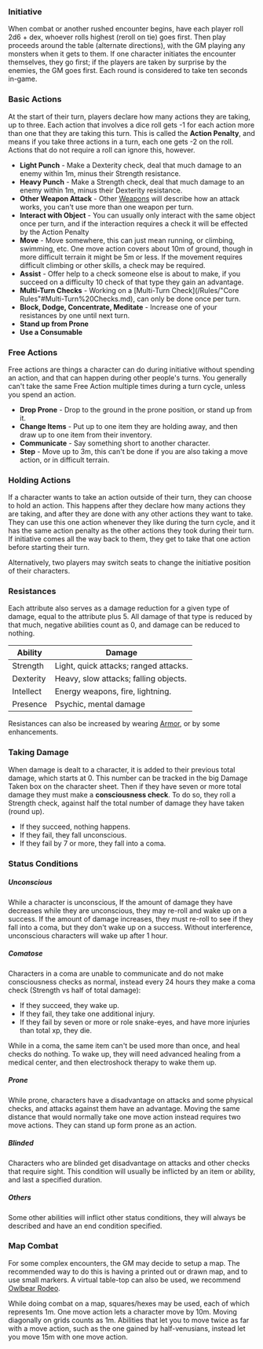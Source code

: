 ### Initiative
When combat or another rushed encounter begins, have each player roll 2d6 + dex, whoever rolls highest (reroll on tie) goes first. Then play proceeds around the table (alternate directions), with the GM playing any monsters when it gets to them. If one character initiates the encounter themselves, they go first; if the players are taken by surprise by the enemies, the GM goes first. Each round is considered to take ten seconds in-game.
### Basic Actions
At the start of their turn, players declare how many actions they are taking, up to three.
Each action that involves a dice roll gets -1 for each action more than one that they are taking this turn.
This is called the **Action Penalty**, and means if you take three actions in a turn, each one gets -2 on the roll.
Actions that do not require a roll can ignore this, however.
- **Light Punch** - Make a Dexterity check, deal that much damage to an enemy within 1m, minus their Strength resistance.
- **Heavy Punch** - Make a Strength check, deal that much damage to an enemy within 1m, minus their Dexterity resistance.
- **Other Weapon Attack** - Other [Weapons](Weapons.md) will describe how an attack works, you can't use more than one weapon per turn.
- **Interact with Object** - You can usually only interact with the same object once per turn, and if the interaction requires a check it will be effected by the Action Penalty
- **Move** - Move somewhere, this can just mean running, or climbing, swimming, etc. One move action covers about 10m of ground, though in more difficult terrain it might be 5m or less. If the movement requires difficult climbing or other skills, a check may be required.
- **Assist** - Offer help to a check someone else is about to make, if you succeed on a difficulty 10 check of that type they gain an advantage.
- **Multi-Turn Checks** - Working on a [Multi-Turn Check](/Rules/"Core Rules"#Multi-Turn%20Checks.md), can only be done once per turn.
- **Block, Dodge, Concentrate, Meditate** - Increase one of your resistances by one until next turn.
- **Stand up from Prone**
- **Use a Consumable**
### Free Actions
Free actions are things a character can do during initiative without spending an action, and that can happen during other people's turns. You generally can't take the same Free Action multiple times during a turn cycle, unless you spend an action.
- **Drop Prone** - Drop to the ground in the prone position, or stand up from it.
- **Change Items** - Put up to one item they are holding away, and then draw up to one item from their inventory.
- **Communicate** - Say something short to another character.
- **Step** - Move up to 3m, this can't be done if you are also taking a move action, or in difficult terrain.
### Holding Actions
If a character wants to take an action outside of their turn, they can choose to hold an action. This happens after they declare how many actions they are taking, and after they are done with any other actions they want to take. They can use this one action whenever they like during the turn cycle, and it has the same action penalty as the other actions they took during their turn. If initiative comes all the way back to them, they get to take that one action before starting their turn.

Alternatively, two players may switch seats to change the initiative position of their characters.
### Resistances
Each attribute also serves as a damage reduction for a given type of damage, equal to the attribute plus 5. All damage of that type is reduced by that much, negative abilities count as 0, and damage can be reduced to nothing.

| Ability   | Damage                                |
| --------- | ------------------------------------- |
| Strength  | Light, quick attacks; ranged attacks. |
| Dexterity | Heavy, slow attacks; falling objects. |
| Intellect | Energy weapons, fire, lightning.      |
| Presence  | Psychic, mental damage                |
Resistances can also be increased by wearing [Armor](/Rules/Core%20Rules.md#Armor), or by some enhancements.
### Taking Damage
When damage is dealt to a character, it is added to their previous total damage, which starts at 0. This number can be tracked in the big Damage Taken box on the character sheet. Then if they have seven or more total damage they must make a **consciousness check**. To do so, they roll a Strength check, against half the total number of damage they have taken (round up). 
- If they succeed, nothing happens.
- If they fail, they fall unconscious.
- If they fail by 7 or more, they fall into a coma.
### Status Conditions
##### Unconscious
 While a character is unconscious, If the amount of damage they have decreases while they are unconscious, they may re-roll and wake up on a success. If the amount of damage increases, they must re-roll to see if they fall into a coma, but they don't wake up on a success. Without interference, unconscious characters will wake up after 1 hour.
##### Comatose
Characters in a coma are unable to communicate and do not make consciousness checks as normal, instead every 24 hours they make a coma check (Strength vs half of total damage):
- If they succeed, they wake up.
- If they fail, they take one additional injury.
- If they fail by seven or more or role snake-eyes, and have more injuries than total xp, they die.

While in a coma, the same  item can't be used more than once, and heal checks do nothing. To wake up, they will need advanced healing from a medical center, and then electroshock therapy to wake them up.
##### Prone
While prone, characters have a disadvantage on attacks and some physical checks, and attacks against them have an advantage. Moving the same distance that would normally take one move action instead requires two move actions. They can stand up form prone as an action. 
##### Blinded
Characters who are blinded get disadvantage on attacks and other checks that require sight. This condition will usually be inflicted by an item or ability, and last a specified duration.
##### Others
Some other abilities will inflict other status conditions, they will always be described and have an end condition specified.
### Map Combat
For some complex encounters, the GM may decide to setup a map. The recommended way to do this is having a printed out or drawn map, and to use small markers. A virtual table-top can also be used, we recommend [Owlbear Rodeo](https://www.owlbear.rodeo/).

While doing combat on a map, squares/hexes may be used, each of which represents 1m. One move action lets a character move by 10m. Moving diagonally on grids counts as 1m. Abilities that let you to move twice as far with a move action, such as the one gained by half-venusians, instead let you move 15m with one move action.
